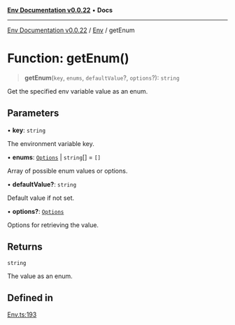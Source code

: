[**Env Documentation v0.0.22**](../../README.md) • **Docs**

***

[Env Documentation v0.0.22](../../modules.md) / [Env](../README.md) / getEnum

# Function: getEnum()

> **getEnum**(`key`, `enums`, `defaultValue`?, `options`?): `string`

Get the specified env variable value as an enum.

## Parameters

• **key**: `string`

The environment variable key.

• **enums**: [`Options`](../../declarations/interfaces/Options.md) \| `string`[] = `[]`

Array of possible enum values or options.

• **defaultValue?**: `string`

Default value if not set.

• **options?**: [`Options`](../../declarations/interfaces/Options.md)

Options for retrieving the value.

## Returns

`string`

The value as an enum.

## Defined in

[Env.ts:193](https://github.com/stonemjs/env/blob/124cf5a9bb4d52a40aa57ec31324015ae2a6346e/src/Env.ts#L193)
